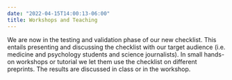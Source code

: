 ```yaml
---
date: "2022-04-15T14:00:13-06:00"
title: Workshops and Teaching
---
```

  
We are now in the testing and validation phase of our new checklist. This entails presenting and discussing the checklist with our target audience (i.e. medicine and psychology students and science journalists). In small hands-on workshops or tutorial we let them use the checklist on different preprints. The results are discussed in class or in the workshop.
